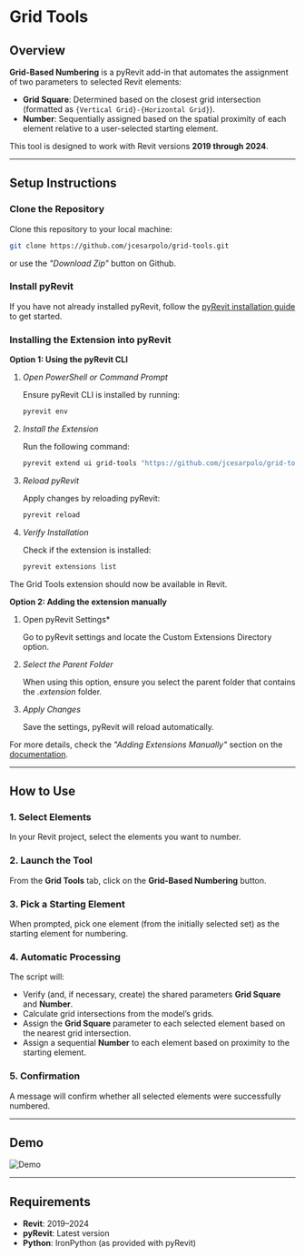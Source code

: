 # Grid Tools

## Overview

**Grid-Based Numbering** is a pyRevit add-in that automates the assignment of two parameters to selected Revit elements:

- **Grid Square**: Determined based on the closest grid intersection (formatted as `{Vertical Grid}-{Horizontal Grid}`).
- **Number**: Sequentially assigned based on the spatial proximity of each element relative to a user-selected starting element.

This tool is designed to work with Revit versions **2019 through 2024**.

---

## Setup Instructions

### Clone the Repository
Clone this repository to your local machine:

```bash
git clone https://github.com/jcesarpolo/grid-tools.git
```
or use the *"Download Zip"* button on Github.

### Install pyRevit
If you have not already installed pyRevit, follow the [pyRevit installation guide](https://github.com/eirannejad/pyRevit) to get started.

### Installing the Extension into pyRevit

**Option 1: Using the pyRevit CLI**
1. *Open PowerShell or Command Prompt*

    Ensure pyRevit CLI is installed by running:
    ```bash
    pyrevit env
    ```

2. *Install the Extension*

    Run the following command:
    ```bash
    pyrevit extend ui grid-tools "https://github.com/jcesarpolo/grid-tools.git" --dest "C:\pyRevit\Extensions"
    ```

3. *Reload pyRevit*

    Apply changes by reloading pyRevit:
    ```bash
    pyrevit reload
    ```

4. *Verify Installation*

    Check if the extension is installed:

    ```bash
    pyrevit extensions list
    ```

The Grid Tools extension should now be available in Revit.


**Option 2: Adding the extension manually**

1. Open pyRevit Settings*

    Go to pyRevit settings and locate the Custom Extensions Directory option.

2. *Select the Parent Folder*

    When using this option, ensure you select the parent folder that contains the *.extension* folder.

3. *Apply Changes*

    Save the settings, pyRevit will reload automatically.

For more details, check the *"Adding Extensions Manually"* section on the [documentation](https://pyrevitlabs.notion.site/Install-Extensions-0753ab78c0ce46149f962acc50892491).

---

## How to Use

### 1. Select Elements
In your Revit project, select the elements you want to number.

### 2. Launch the Tool
From the **Grid Tools** tab, click on the **Grid-Based Numbering** button.

### 3. Pick a Starting Element
When prompted, pick one element (from the initially selected set) as the starting element for numbering.

### 4. Automatic Processing
The script will:

- Verify (and, if necessary, create) the shared parameters **Grid Square** and **Number**.
- Calculate grid intersections from the model’s grids.
- Assign the **Grid Square** parameter to each selected element based on the nearest grid intersection.
- Assign a sequential **Number** to each element based on proximity to the starting element.

### 5. Confirmation
A message will confirm whether all selected elements were successfully numbered.

---

## Demo

![Demo](https://github.com/user-attachments/assets/ab5b7d5e-6020-4e9f-9fe1-df3828a17b87)

---

## Requirements

- **Revit**: 2019–2024
- **pyRevit**: Latest version
- **Python**: IronPython (as provided with pyRevit)


